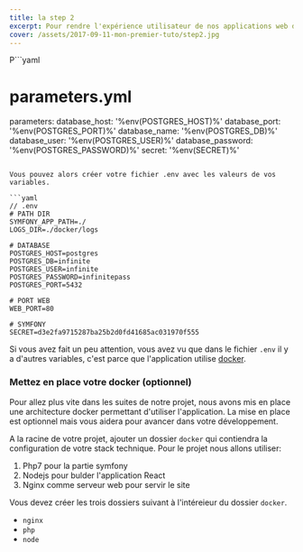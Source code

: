 ```yaml
---
title: la step 2
excerpt: Pour rendre l'expérience utilisateur de nos applications web de plus en plus agréable, nous somme de plus en plus obligé d'utiliser plusieurs technologies en même temps. Nous allons mettre en place un flux infini en utilisant un backend Symfony et un front en ReactJs.
cover: /assets/2017-09-11-mon-premier-tuto/step2.jpg
---
```


P```yaml
# parameters.yml
parameters:
    database_host: '%env(POSTGRES_HOST)%'
    database_port: '%env(POSTGRES_PORT)%'
    database_name: '%env(POSTGRES_DB)%'
    database_user: '%env(POSTGRES_USER)%'
    database_password: '%env(POSTGRES_PASSWORD)%'
    secret: '%env(SECRET)%'
```

Vous pouvez alors créer votre fichier .env avec les valeurs de vos variables.

```yaml
// .env
# PATH DIR
SYMFONY_APP_PATH=./
LOGS_DIR=./docker/logs

# DATABASE
POSTGRES_HOST=postgres
POSTGRES_DB=infinite
POSTGRES_USER=infinite
POSTGRES_PASSWORD=infinitepass
POSTGRES_PORT=5432

# PORT WEB
WEB_PORT=80

# SYMFONY
SECRET=d3e2fa9715287ba25b2d0fd41685ac031970f555
```

Si vous avez fait un peu attention, vous avez vu que dans le fichier `.env` il y a d'autres variables, c'est parce que l'application utilise [docker](https://www.docker.com/).

### Mettez en place votre docker (optionnel)

Pour allez plus vite dans les suites de notre projet, nous avons mis en place une architecture docker permettant d'utiliser l'application. La mise en place est optionnel mais vous aidera pour avancer dans votre développement.

A la racine de votre projet,  ajouter un dossier `docker` qui contiendra la configuration de votre stack technique. Pour le projet nous allons utiliser:

 1. Php7 pour la partie symfony
 2. Nodejs pour bulder l'application React
 3. Nginx comme serveur web pour servir le site

Vous devez créer les trois dossiers suivant à l'intéreieur du dossier `docker`.

 - `nginx`
 - `php`
 - `node`
